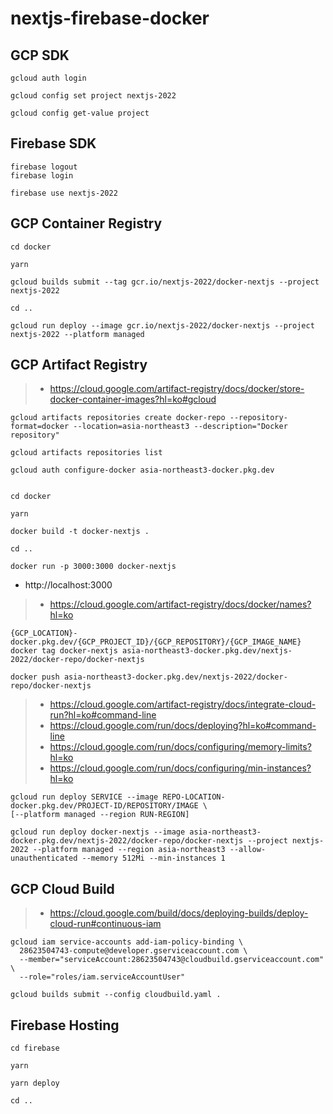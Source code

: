 # nextjs-firebase-docker



## GCP SDK
```shell
gcloud auth login

gcloud config set project nextjs-2022

gcloud config get-value project
```



## Firebase SDK
```shell
firebase logout
firebase login

firebase use nextjs-2022
```



## GCP Container Registry
```shell
cd docker

yarn

gcloud builds submit --tag gcr.io/nextjs-2022/docker-nextjs --project nextjs-2022

cd ..

gcloud run deploy --image gcr.io/nextjs-2022/docker-nextjs --project nextjs-2022 --platform managed
```


## GCP Artifact Registry

> - https://cloud.google.com/artifact-registry/docs/docker/store-docker-container-images?hl=ko#gcloud
```shell
gcloud artifacts repositories create docker-repo --repository-format=docker --location=asia-northeast3 --description="Docker repository"

gcloud artifacts repositories list

gcloud auth configure-docker asia-northeast3-docker.pkg.dev


cd docker

yarn

docker build -t docker-nextjs .

cd ..

docker run -p 3000:3000 docker-nextjs
```

- http://localhost:3000


> - https://cloud.google.com/artifact-registry/docs/docker/names?hl=ko
```
{GCP_LOCATION}-docker.pkg.dev/{GCP_PROJECT_ID}/{GCP_REPOSITORY}/{GCP_IMAGE_NAME}
docker tag docker-nextjs asia-northeast3-docker.pkg.dev/nextjs-2022/docker-repo/docker-nextjs
```

```shell
docker push asia-northeast3-docker.pkg.dev/nextjs-2022/docker-repo/docker-nextjs
```

> - https://cloud.google.com/artifact-registry/docs/integrate-cloud-run?hl=ko#command-line
> - https://cloud.google.com/run/docs/deploying?hl=ko#command-line
> - https://cloud.google.com/run/docs/configuring/memory-limits?hl=ko
> - https://cloud.google.com/run/docs/configuring/min-instances?hl=ko
```shell
gcloud run deploy SERVICE --image REPO-LOCATION-docker.pkg.dev/PROJECT-ID/REPOSITORY/IMAGE \
[--platform managed --region RUN-REGION]
```
```shell
gcloud run deploy docker-nextjs --image asia-northeast3-docker.pkg.dev/nextjs-2022/docker-repo/docker-nextjs --project nextjs-2022 --platform managed --region asia-northeast3 --allow-unauthenticated --memory 512Mi --min-instances 1
```


## GCP Cloud Build

> - https://cloud.google.com/build/docs/deploying-builds/deploy-cloud-run#continuous-iam
```shell
gcloud iam service-accounts add-iam-policy-binding \
  28623504743-compute@developer.gserviceaccount.com \
  --member="serviceAccount:28623504743@cloudbuild.gserviceaccount.com" \
  --role="roles/iam.serviceAccountUser"
```

```shell
gcloud builds submit --config cloudbuild.yaml .
```


## Firebase Hosting
```shell
cd firebase

yarn

yarn deploy

cd ..
```


